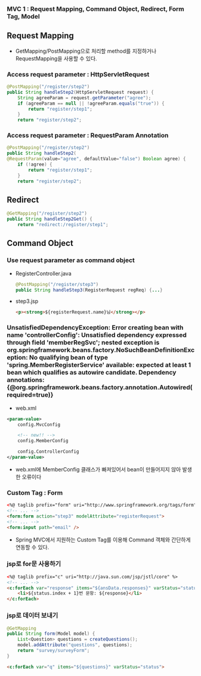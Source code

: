 ### MVC 1 : Request Mapping, Command Object, Redirect, Form Tag, Model

## Request Mapping

- GetMapping/PostMapping으로 처리할 method를 지정하거나 RequestMapping을 사용할 수 있다.

### Access request parameter : HttpServletRequest

```java
@PostMapping("/register/step2")
public String handleStep2(HttpServletRequest request) {
    String agreeParam = request.getParameter("agree");
    if (agreeParam == null || !agreeParam.equals("true")) {
        return "register/step1";
    }
    return "register/step2";
```

### Access request parameter : RequestParam Annotation

```java
@PostMapping("/register/step2")
public String handleStep2(
@RequestParam(value="agree", defaultValue="false") Boolean agree) {
    if (!agree) {
        return "register/step1";
    }
    return "register/step2";
```

## Redirect

```java
@GetMapping("/register/step2")
public String handleStep2Get() {
    return "redirect:/register/step1";
```

## Command Object

### Use request parameter as command object

- RegisterController.java
  ```java
  @PostMapping("/register/step3")
  public String handleStep3(RegisterRequest regReq) {...}
  ```
- step3.jsp
  ```html
  <p><strong>${registerRequest.name}님</strong></p>
  ```

### UnsatisfiedDependencyException: Error creating bean with name 'controllerConfig': Unsatisfied dependency expressed through field 'memberRegSvc'; nested exception is org.springframework.beans.factory.NoSuchBeanDefinitionException: No qualifying bean of type 'spring.MemberRegisterService' available: expected at least 1 bean which qualifies as autowire candidate. Dependency annotations: {@org.springframework.beans.factory.annotation.Autowired(required=true)}
* web.xml
```xml
<param-value>
    config.MvcConfig

    <!-- new!! -->
    config.MemberConfig

    config.ControllerConfig
</param-value>
```
* web.xml에 MemberConfig 클래스가 빠져있어서 bean이 만들어지지 않아 발생한 오류이다

### Custom Tag : Form
```html
<%@ taglib prefix="form" uri="http://www.springframework.org/tags/form" %>
<!-- ... -->
<form:form action="step3" modelAttribute="registerRequest">
<!-- ... -->
<form:input path="email" />
```

* Spring MVC에서 지원하는 Custom Tag를 이용해 Command 객체와 간단하게 연동할 수 있다.


### jsp로 for문 사용하기
```html
<%@ taglib prefix="c" uri="http://java.sun.com/jsp/jstl/core" %>
<!-- ... -->
<c:forEach var="response" items="${ansData.responses}" varStatus="status">
    <li>${status.index + 1}번 문항: ${response}</li>
</c:forEach>
```

### jsp로 데이터 보내기
```java
@GetMapping
public String form(Model model) {
    List<Question> questions = createQuestions();
    model.addAttribute("questions", questions);
    return "survey/surveyForm";
}
```

```html
<c:forEach var="q" items="${questions}" varStatus="status">
```